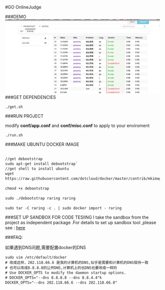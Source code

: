 #GO OnlineJudge

###DEMO
![demo](pic/demo.png)
###GET DEPENDENCIES
```
./get.sh
```
###RUN PROJECT

modify **conf/app.conf** and **conf/misc.conf** to apply to your enviroment

```
./run.sh
```

###MAKE UBUNTU DOCKER IMAGE

```

//get debootstrap 
sudo apt-get install debootstrap`
//get shell to install ubuntu
wget https://raw.githubusercontent.com/dotcloud/docker/master/contrib/mkimage/debootstrap

chmod +x debootstrap

sudo ./debootstrap raring raring 

sudo tar -C raring -c . | sudo docker import - raring

```

###SET UP SANDBOX FOR CODE TESIING
I take the sandbox from the project as independent package .For details to set up sandbox tool ,please  see : [here](http://github.com/ggaaooppeenngg/sandbox)

###FAQ:

如果遇到DNS问题,需要配置docker的DNS
```
sudo vim /etc/default/docker
# 改成这样，202.118.66.6 是我的计算机的DNS,似乎是需要和计算机的DNS保持一致
# 也可以改成8.8.8.8的公开DNS,计算机上的也DNS也要改成一样的
# Use DOCKER_OPTS to modify the daemon startup options.
# DOCKER_OPTS="--dns 8.8.8.8 --dns 8.8.4.4"k
DOCKER_OPTS="--dns 202.118.66.6 --dns 202.118.66.8"

```
